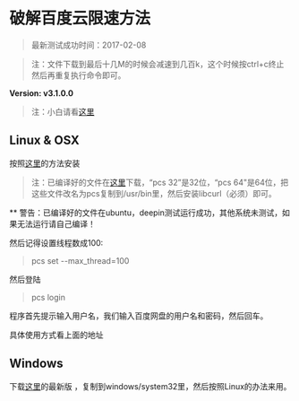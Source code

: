# 破解百度云限速方法

> 最新测试成功时间：2017-02-08

> 注：文件下载到最后十几M的时候会减速到几百k，这个时候按ctrl+c终止然后再重复执行命令即可。

**Version: v3.1.0.0**

> 注：小白请看[这里](http://tieba.baidu.com/p/4922742135)

## Linux & OSX

按照[这里](https://github.com/GangZhuo/BaiduPCS)的方法安装

> 注：已编译好的文件在[这里](https://tpedutw-my.sharepoint.com/personal/redapple0204_tp_edu_tw/_layouts/15/onedrive.aspx?id=%2fpersonal%2fredapple0204_tp_edu_tw%2fDocuments%2f%E5%88%86%E4%BA%AB%2ftmp&FolderCTID=0x012000A5CA3BE026B1014B9EB822D90151DA44)下载，“pcs 32”是32位，“pcs 64"是64位，把这些文件改名为pcs复制到/usr/bin里，然后安装libcurl（必须）即可。

** 警告：已编译好的文件在ubuntu，deepin测试运行成功，其他系统未测试，如果无法运行请自己编译！

然后记得设置线程数成100:

>pcs set --max_thread=100

然后登陆

>pcs login

程序首先提示输入用户名，我们输入百度网盘的用户名和密码，然后回车。

具体使用方式看上面的地址
## Windows

下载[这里](https://github.com/GangZhuo/BaiduPCS/releases)的最新版 ，复制到windows/system32里，然后按照Linux的办法来用。
